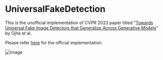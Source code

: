 # UniversalFakeDetection

This is the unofficial implementation of CVPR 2023 paper titled "[Towards Universal Fake Image Detectors that Generalize Across Generative Models](https://www.google.com/url?sa=t&rct=j&q=&esrc=s&source=web&cd=&cad=rja&uact=8&ved=2ahUKEwigt7uF7s7_AhVzcGwGHeUHBnMQFnoECBEQAQ&url=https%3A%2F%2Fopenaccess.thecvf.com%2Fcontent%2FCVPR2023%2Fpapers%2FOjha_Towards_Universal_Fake_Image_Detectors_That_Generalize_Across_Generative_Models_CVPR_2023_paper.pdf&usg=AOvVaw2XDpwSwrOEqd1r0S4ZmWtm&opi=89978449)" by Ojha et al.

Please refer [here](https://github.com/Yuheng-Li/UniversalFakeDetect#data) for the official implementation.

![image](https://github.com/chandlerbing65nm/UniversalFakeDetection/assets/62779617/f0a84b7e-9b9c-4fe6-8929-c031466adeb0)


